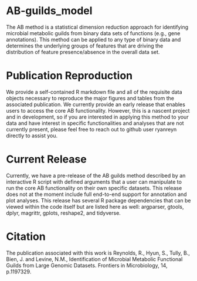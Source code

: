 # AB-guilds_model

The AB method is a statistical dimension reduction approach for identifying microbial metabolic guilds from binary data sets of functions (e.g., gene annotations). This method can be applied to any type of binary data and determines the underlying groups of features that are driving the distribution of feature presence/absence in the overall data set.

# Publication Reproduction

We provide a self-contained R markdown file and all of the requisite data objects necessary to reproduce the major figures and tables from the associated publication. We currently provide an early release that enables users to access the core AB functionality. However, this is a nascent project and in development, so if you are interested in applying this method to your data and have interest in specific functionalities and analyses that are not currently present, please feel free to reach out to github user ryanreyn directly to assist you.

# Current Release

Currently, we have a pre-release of the AB guilds method described by an interactive R script with defined arguments that a user can manipulate to run the core AB functionality on their own specific datasets. This release does not at the moment include full end-to-end support for annotation and plot analyses. This release has several R package dependencies that can be viewed within the code itself but are listed here as well: argparser, gtools, dplyr, magrittr, gplots, reshape2, and tidyverse.

# Citation

The publication associated with this work is Reynolds, R., Hyun, S., Tully, B., Bien, J. and Levine, N.M., Identification of Microbial Metabolic Functional Guilds from Large Genomic Datasets. Frontiers in Microbiology, 14, p.1197329.
